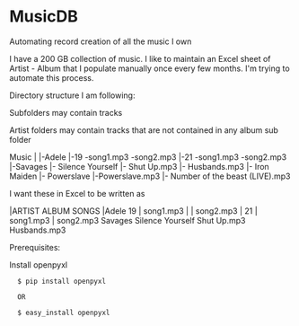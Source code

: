 # MusicDB
Automating record creation of all the music I own


I have a 200 GB collection of music. I like to maintain an Excel sheet of Artist - Album that I populate manually once every few months.
I'm trying to automate this process.

Directory structure I am following: 

  Subfolders may contain tracks
  
  Artist folders may contain tracks that are not contained in any album sub folder
  

  Music
  |
  |-Adele
    |-19
      -song1.mp3
      -song2.mp3
    |-21
      -song1.mp3
      -song2.mp3
  |-Savages
    |- Silence Yourself
        |- Shut Up.mp3
        |- Husbands.mp3
  |- Iron Maiden
      |- Powerslave
          |-Powerslave.mp3
      |- Number of the beast (LIVE).mp3
      
      
      
I want these in Excel to be written as 


|ARTIST                                          ALBUM                  SONGS
|Adele                                           19                               |               song1.mp3
|                                                                                 |               song2.mp3
|                                                21                               |              song1.mp3
                                                                                  |              song2.mp3
Savages                                         Silence Yourself                                Shut Up.mp3
                                                                                                Husbands.mp3



Prerequisites: 

Install openpyxl 

      $ pip install openpyxl
      
      OR
      
      $ easy_install openpyxl



      
